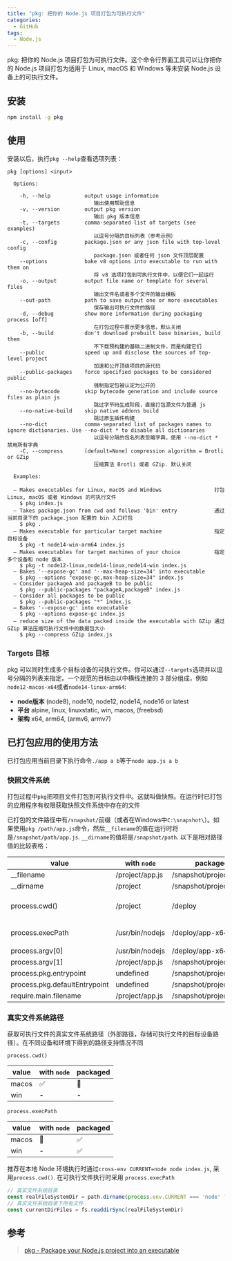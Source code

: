 ```yaml
---
title: "pkg: 把你的 Node.js 项目打包为可执行文件"
categories:
  - GitHub
tags:
  - Node.js
---
```


pkg: 把你的 Node.js 项目打包为可执行文件。这个命令行界面工具可以让你把你的 Node.js 项目打包为适用于 Linux, macOS 和 Windows 等未安装 Node.js 设备上的可执行文件。

<!--more-->

## 安装

```sh
npm install -g pkg
```



## 使用
安装以后，执行`pkg --help`查看选项列表：

```console
pkg [options] <input>

  Options:

    -h, --help           output usage information
                            输出使用帮助信息
    -v, --version        output pkg version
                            输出 pkg 版本信息
    -t, --targets        comma-separated list of targets (see examples)
                            以逗号分隔的目标列表（参考示例）
    -c, --config         package.json or any json file with top-level config  
                            package.json 或者任何 json 文件顶层配置
    --options            bake v8 options into executable to run with them on
                            将 v8 选项打包到可执行文件中，以便它们一起运行
    -o, --output         output file name or template for several files
                            输出文件名或者多个文件的输出模板
    --out-path           path to save output one or more executables
                            保存输出可执行文件的路径
    -d, --debug          show more information during packaging process [off]
                            在打包过程中展示更多信息，默认关闭
    -b, --build          don't download prebuilt base binaries, build them
                            不下载预构建的基础二进制文件，而是构建它们
    --public             speed up and disclose the sources of top-level project
                            加速和公开顶级项目的源代码
    --public-packages    force specified packages to be considered public
                            强制指定包被认定为公开的
    --no-bytecode        skip bytecode generation and include source files as plain js
                            跳过字节码生成阶段，直接打包源文件为普通 js
    --no-native-build    skip native addons build
                            跳过原生插件构建
    --no-dict            comma-separated list of packages names to ignore dictionaries. Use --no-dict * to disable all dictionaries
                            以逗号分隔的包名列表忽略字典，使用 --no-dict * 禁用所有字典
    -C, --compress       [default=None] compression algorithm = Brotli or GZip
                            压缩算法 Brotli 或者 GZip. 默认关闭

  Examples:

  – Makes executables for Linux, macOS and Windows                 打包 Linux, macOS 或者 Windows 的可执行文件
    $ pkg index.js
  – Takes package.json from cwd and follows 'bin' entry            通过当前目录下的 package.json 配置的 bin 入口打包
    $ pkg .
  – Makes executable for particular target machine                 指定目标设备
    $ pkg -t node14-win-arm64 index.js
  – Makes executables for target machines of your choice           指定多个设备和 node 版本
    $ pkg -t node12-linux,node14-linux,node14-win index.js
  – Bakes '--expose-gc' and '--max-heap-size=34' into executable
    $ pkg --options "expose-gc,max-heap-size=34" index.js
  – Consider packageA and packageB to be public
    $ pkg --public-packages "packageA,packageB" index.js
  – Consider all packages to be public
    $ pkg --public-packages "*" index.js
  – Bakes '--expose-gc' into executable
    $ pkg --options expose-gc index.js
  – reduce size of the data packed inside the executable with GZip 通过 GZip 算法压缩可执行文件中的数据包大小
    $ pkg --compress GZip index.js
```

### Targets 目标

pkg 可以同时生成多个目标设备的可执行文件。你可以通过`--targets`选项并以逗号分隔的列表来指定。一个规范的目标由以中横线连接的 3 部分组成，例如`node12-macos-x64`或者`node14-linux-arm64`:

- **node版本** (node8), node10, node12, node14, node16 or latest
- **平台** alpine, linux, linuxstatic, win, macos, (freebsd)
- **架构** x64, arm64, (armv6, armv7)



## 已打包应用的使用方法
已打包应用当前目录下执行命令`./app a b`等于`node app.js a b`

### 快照文件系统
打包过程中`pkg`把项目文件打包到可执行文件中。这就叫做快照。在运行时已打包的应用程序有权限获取快照文件系统中存在的文件

已打包的文件路径中有`/snapshot/`前缀（或者在Windows中`C:\snapshot\`）。如果使用`pkg /path/app.js`命令，然后`__filename`的值在运行时将是`/snapshot/path/app.js`. `__dirname`的值将是`/snapshot/path`. 以下是相对路径值的比较表格：

| value                         | with `node`     | packaged                 | comments                       |
|-------------------------------|-----------------|--------------------------|--------------------------------|
| \_\_filename                  | /project/app.js | /snapshot/project/app.js |                                |
| \_\_dirname                   | /project        | /snapshot/project        |                                |
| process.cwd()                 | /project        | /deploy                  | suppose the app is called ...  |
| process.execPath              | /usr/bin/nodejs | /deploy/app-x64          | `app-x64` and run in `/deploy` |
| process.argv[0]               | /usr/bin/nodejs | /deploy/app-x64          |                                |
| process.argv[1]               | /project/app.js | /snapshot/project/app.js |                                |
| process.pkg.entrypoint        | undefined       | /snapshot/project/app.js |                                |
| process.pkg.defaultEntrypoint | undefined       | /snapshot/project/app.js |                                |
| require.main.filename         | /project/app.js | /snapshot/project/app.js |                                |

### 真实文件系统路径
获取可执行文件的真实文件系统路径（外部路径，存储可执行文件的目标设备路径）。在不同设备和环境下得到的路径支持情况不同

`process.cwd()`

| value | with `node` | packaged |
|-------|-------------|----------|
| macos | ✅           | 🚫       |
| win   | -           | -        |

`process.execPath`

| value | with `node` | packaged |
|-------|-------------|----------|
| macos | 🚫          | ✅        |
| win   | -           | ✅        |

推荐在本地 Node 环境执行时通过`cross-env CURRENT=node node index.js`, 采用`process.cwd()`. 在可执行文件执行时采用 `process.execPath`

```js
// 真实文件系统目录
const realFileSystemDir = path.dirname(process.env.CURRENT === 'node' ? process.cwd() : process.execPath)
// 真实文件系统目录下所有文件
const currentDirFiles = fs.readdirSync(realFileSystemDir)
```



## 参考
> [pkg - Package your Node.js project into an executable](https://github.com/vercel/pkg)
